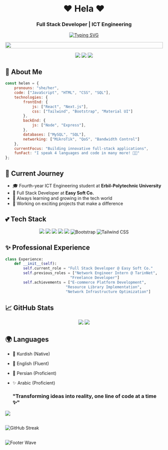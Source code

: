 <div align="center">
  
# ❤️ Hela ❤️
### Full Stack Developer | ICT Engineering 

[![Typing SVG](https://readme-typing-svg.herokuapp.com?font=Fira+Code&pause=1000&color=FF69B4&center=true&vCenter=true&width=435&lines=Building+dreams+with+code;Full+Stack+Developer;ICT+Engineering+Student;Tech+Enthusiast)](https://git.io/typing-svg)

<img src="https://i.imgur.com/dBaSKWF.gif" height="20" width="100%">
</div>

<p align="center">
  <img src="https://img.shields.io/badge/Focus-Full%20Stack%20Development-ff69b4?style=for-the-badge" />
  <img src="https://img.shields.io/badge/Languages-5+-ff69b4?style=for-the-badge" />
  <img src="https://img.shields.io/badge/Lives-Massif|Pirmam%20-ff69b4?style=for-the-badge" />
</p>

## 💖 About Me
```javascript
const helen = {
    pronouns: "she/her",
    code: ["JavaScript", "HTML", "CSS", "SQL"],
    technologies: {
        frontEnd: {
            js: ["React", "Next.js"],
            css: ["Tailwind", "Bootstrap", "Material UI"]
        },
        backEnd: {
            js: ["Node", "Express"],
        },
        databases: ["MySQL", "SQL"],
        networking: ["MikroTik", "QoS", "Bandwidth Control"]
    },
    currentFocus: "Building innovative full-stack applications",
    funFact: "I speak 4 languages and code in many more! 👩‍💻"
};
```

## 🎯 Current Journey
- 🎓 Fourth-year ICT Engineering student at **Erbil-Polytechnic University**
- 💼 Full Stack Developer at **Easy Soft Co.**
- 🌱 Always learning and growing in the tech world
- 🚀 Working on exciting projects that make a difference

## 💕 Tech Stack 
<p align="center">
  <img src="https://img.shields.io/badge/React-20232A?style=for-the-badge&logo=react&logoColor=ff69b4" />
  <img src="https://img.shields.io/badge/Next.js-000000?style=for-the-badge&logo=next.js&logoColor=ff69b4" />
  <img src="https://img.shields.io/badge/Node.js-43853D?style=for-the-badge&logo=node.js&logoColor=ff69b4" />
  <img src="https://img.shields.io/badge/JavaScript-F7DF1E?style=for-the-badge&logo=javascript&logoColor=ff69b4" />
  <img src="https://img.shields.io/badge/MySQL-00000F?style=for-the-badge&logo=mysql&logoColor=ff69b4" />
  <img src="https://img.shields.io/badge/Bootstrap-563D7C?style=for-the-badge&logo=bootstrap&logoColor=ff69b4" alt="Bootstrap" />
  <img src="https://img.shields.io/badge/Tailwind_CSS-38B2AC?style=for-the-badge&logo=tailwind-css&logoColor=ff69b4" alt="Tailwind CSS" />
</p>

## ✨ Professional Experience
```python
class Experience:
    def __init__(self):
        self.current_role = "Full Stack Developer @ Easy Soft Co."
        self.previous_roles = ["Network Engineer Intern @ TarinNet",
                             "Freelance Developer"]
        self.achievements = ["E-commerce Platform Development",
                           "Resource Library Implementation",
                           "Network Infrastructure Optimization"]
```


## 📈 GitHub Stats
<div align="center">
  <img src="https://github-readme-stats.vercel.app/api?username=helenhb&show_icons=true&theme=radical" />
  <img src="https://github-readme-streak-stats.herokuapp.com/?user=helenhb&theme=radical" />
</div>

## 🌍 Languages
- 🏡 Kurdish (Native)
- 🌟 English (Fluent)
- 💫 Persian (Proficient)
- ✨ Arabic (Proficient)



  
  ### "Transforming ideas into reality, one line of code at a time ✨"
</div>


<img src="https://capsule-render.vercel.app/api?type=waving&color=ff69b4&height=100&section=footer" />
</div>



  <div style="margin: 30px 0;">
      <img src="https://github-readme-streak-stats.herokuapp.com/?user=&theme=radical&hide_border=true" alt="GitHub Streak" />
    </div>
  </div>

  <img src="https://capsule-render.vercel.app/api?type=waving&color=ff69b4&height=100&section=footer" alt="Footer Wave" />
</div>
